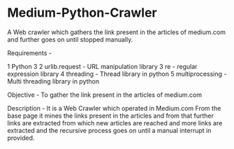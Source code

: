# Medium-Python-Crawler
A Web crawler which gathers the link present in the articles of medium.com and further goes on until stopped manually.

Requirements -

1 Python 3
2 urlib.request - URL manipulation library
3 re - regular expression library
4 threading - Thread library in python
5 multiprocessing - Multi threading library in python

Objective - To gather the link present in the articles of medium.com

Description - It is a Web Crawler which operated in Medium.com From the base page it mines the links present in the articles and from that further links are extracted from which new articles are reached and more links are extracted and the recursive process goes on until a manual interrupt in provided.


